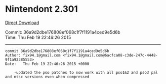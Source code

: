 # Nintendont 2.301
[Direct Download](./Nintendont.zip)

Commit: 36a9d2dbe176808ef068c1f7f1191a4ced9e5d6b  
Time: Thu Feb 19 22:46:26 2015   

-----

```
commit 36a9d2dbe176808ef068c1f7f1191a4ced9e5d6b
Author: fix94.1@gmail.com <fix94.1@gmail.com@6acfca08-c3de-247c-4448-9f1a92385553>
Date:   Thu Feb 19 22:46:26 2015 +0000

    -updated the pso patches to now work with all pso1&2 and pso3 pal and ntsc versions even when compressed
```
